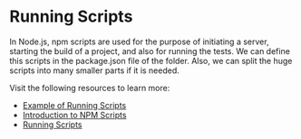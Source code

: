 # Running Scripts

In Node.js, npm scripts are used for the purpose of initiating a server, starting the build of a project, and also for running the tests. We can define this scripts in the package.json file of the folder. Also, we can split the huge scripts into many smaller parts if it is needed.

Visit the following resources to learn more:

- [Example of Running Scripts](https://riptutorial.com/node-js/example/4592/running-scripts)
- [Introduction to NPM Scripts](https://www.geeksforgeeks.org/introduction-to-npm-scripts/)
- [Running Scripts](https://docs.npmjs.com/downloading-and-installing-packages-locally)

